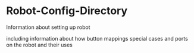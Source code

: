 # Robot-Config-Directory
Information about setting up robot

including information about how button mappings special cases and ports on the robot and their uses
